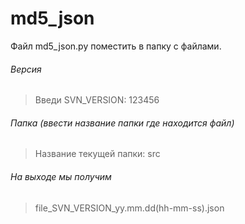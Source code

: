 # md5_json
Файл md5_json.py поместить в папку с файлами.

###### Версия
> Введи SVN_VERSION: 123456

###### Папка (ввести название папки где находится файл)
> Название текущей папки: src

###### На выходе мы получим
> file_SVN_VERSION_yy.mm.dd(hh-mm-ss).json